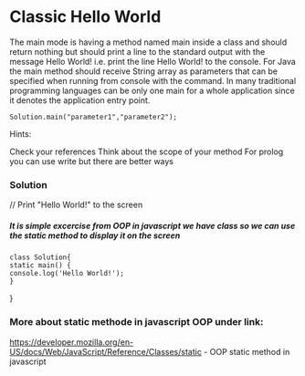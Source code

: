 # Classic Hello World

The main mode is having a method named main inside a class and should return nothing but should print a line to the standard output with the message Hello World! i.e. print the line Hello World! to the console. For Java the main method should receive String array as parameters that can be specified when running from console with the command. In many traditional programming languages can be only one main for a whole application since it denotes the application entry point.

    Solution.main("parameter1","parameter2");

Hints:

Check your references
Think about the scope of your method
For prolog you can use write but there are better ways

### Solution

// Print "Hello World!" to the screen

##### It is simple excercise from OOP in javascript we have class so we can use the static method to display it on the screen

    class Solution{
    static main() {
    console.log('Hello World!');
    }

}

### More about static methode in javascript OOP under link:

https://developer.mozilla.org/en-US/docs/Web/JavaScript/Reference/Classes/static - OOP static method in javascript

